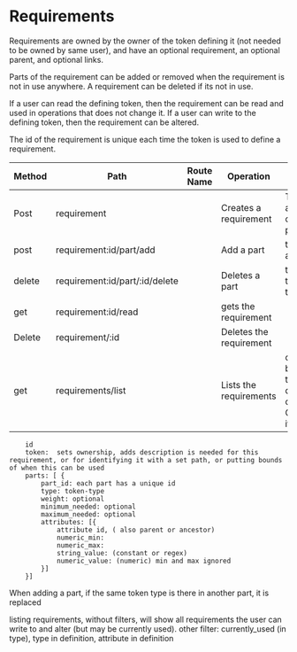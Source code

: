 # Requirements


Requirements are owned by the owner of the token defining it (not needed to be owned by same user), and have an optional requirement,
an optional parent, and optional links.

Parts of the requirement can be added or removed when the requirement is not in use anywhere.
A requirement can be deleted if its not in use.


If a user can read the defining token, then the requirement can be read and used in operations that does not change it.
If a user can write to the defining token, then the requirement can be altered.

The id of the requirement is unique each time the token is used to define a requirement.


| Method | Path                           | Route Name | Operation               | Args                                                                   |
|--------|--------------------------------|------------|-------------------------|------------------------------------------------------------------------|
| Post   | requirement                    |            | Creates a requirement   | Token, and optional parts                                              |
| post   | requirement:id/part/add        |            | Add a part              | the part added                                                         |
| delete | requirement:id/part/:id/delete |            | Deletes a part          | the id of the part to remove                                           |
| get    | requirement:id/read            |            | gets the requirement    |                                                                        |
| Delete | requirement/:id                |            | Deletes the requirement |                                                                        |
| get    | requirements/list              |            | Lists the requirements  | can filter by token type in definition or part. Otherwise it lists all |


        id
        token:  sets ownership, adds description is needed for this requirement, or for identifying it with a set path, or putting bounds of when this can be used
        parts: [ {
            part_id: each part has a unique id
            type: token-type
            weight: optional
            minimum_needed: optional
            maximum_needed: optional
            attributes: [{
                attribute id, ( also parent or ancestor)
                numeric_min:
                numeric_max:
                string_value: (constant or regex)
                numeric_value: (numeric) min and max ignored
            }]
        }]

When adding a part, if the same token type is there in another part, it is replaced

listing requirements, without filters, will show all requirements the user can write to and alter (but may be currently used).
other filter: currently_used (in type), type in definition, attribute in definition